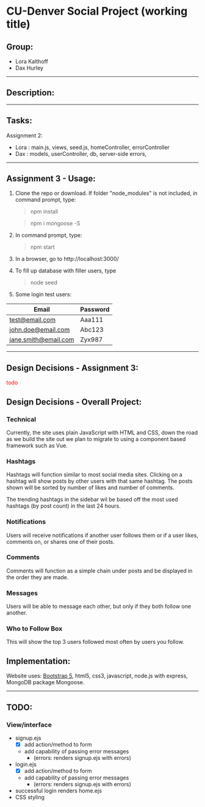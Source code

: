 # CU-Denver Social Project (working title)
## Group:
+ Lora Kalthoff
+ Dax Hurley
---
## Description:


---
## Tasks:
Assignment 2:
- Lora : main.js, views, seed.js, homeController, errorController
- Dax : models, userController, db, server-side errors, 

---
## Assignment 3 - Usage:

1. Clone the repo or download. If folder "node_modules" is not included, in command prompt, type:
    >npm install

    >npm i mongoose -S

2. In command prompt, type:
    >npm start
3. In a browser, go to http://localhost:3000/
4. To fill up database with filler users, type
    >node seed

5. Some login test users:

| Email | Password |
---| ---
| test@email.com | Aaa111 |
| john.doe@email.com | Abc123 |
| jane.smith@email.com | Zyx987 |
---

## Design Decisions - Assignment 3:
<span style="color:red">todo</span>

## Design Decisions - Overall Project:

### Technical

Currently, the site uses plain JavaScript with HTML and CSS, down the road as we build the site out we plan to migrate to using a component based framework such as Vue.
### Hashtags

Hashtags will function similar to most social media sites. Clicking on a hashtag will show posts by other users with that same hashtag. The posts shown will be sorted by number of likes and number of comments.

The trending hashtags in the sidebar wil be based off the most used hashtags (by post count) in the last 24 hours.

### Notifications

Users will receive notifications if another user follows them or if a user likes, comments on, or shares one of their posts.

### Comments

Comments will function as a simple chain under posts and be displayed in the order they are made.

### Messages

Users will be able to message each other, but only if they both follow one another.

### Who to Follow Box

This will show the top 3 users followed most often by users you follow.

## Implementation:
Website uses:
 [Bootstrap 5](https://getbootstrap.com/), html5, css3, javascript, node.js with express, MongoDB package Mongoose.

---
## TODO:
### View/interface
- signup.ejs 
    - [X] add action/method to form
    - add capability of passing error messages
        - (errors: renders signup.ejs with errors)
- login.ejs
    - [X] add action/method to form
    - add capability of passing error messages
        - (errors: renders signup.ejs with errors)
- successful login renders home.ejs
- CSS styling